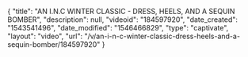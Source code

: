 {
    "title": "AN I.N.C WINTER CLASSIC - DRESS, HEELS, AND A SEQUIN BOMBER",
    "description": null,
    "videoid": "184597920",
    "date_created": "1543541496",
    "date_modified": "1546466829",
    "type": "captivate",
    "layout": "video",
    "url": "\/v\/an-i-n-c-winter-classic-dress-heels-and-a-sequin-bomber\/184597920"
}
